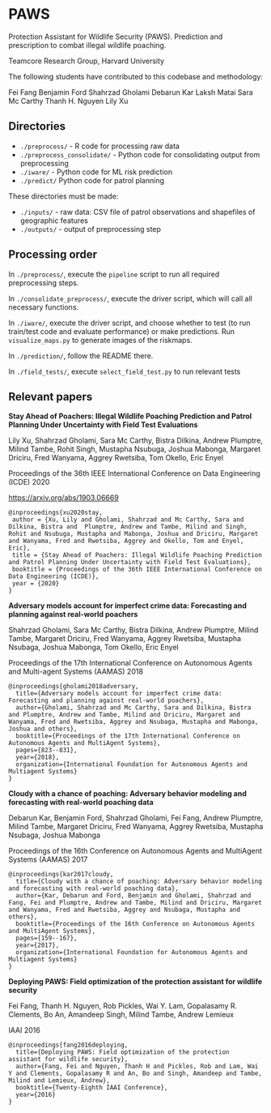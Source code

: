# PAWS
Protection Assistant for Wildlife Security (PAWS). Prediction and prescription to combat illegal wildlife poaching.

Teamcore Research Group, Harvard University

The following students have contributed to this codebase and methodology:

Fei Fang
Benjamin Ford
Shahrzad Gholami
Debarun Kar
Laksh Matai
Sara Mc Carthy
Thanh H. Nguyen
Lily Xu

## Directories
- `./preprocess/` - R code for processing raw data
- `./preprocess_consolidate/` - Python code for consolidating output from preprocessing
- `./iware/` - Python code for ML risk prediction
- `./predict/` Python code for patrol planning

These directories must be made:
- `./inputs/` - raw data: CSV file of patrol observations and shapefiles of geographic features
- `./outputs/` - output of preprocessing step

## Processing order
In `./preprocess/`, execute the `pipeline` script to run all required preprocessing steps.

In `./consolidate_preprocess/`, execute the driver script, which will call all necessary functions.

In `./iware/`, execute the driver script, and choose whether to test (to run train/test code and evaluate performance) or make predictions. Run `visualize_maps.py` to generate images of the riskmaps.

In `./prediction/`, follow the README there.

In `./field_tests/`, execute `select_field_test.py` to run relevant tests

## Relevant papers

**Stay Ahead of Poachers: Illegal Wildlife Poaching Prediction and Patrol Planning Under Uncertainty with Field Test Evaluations**

Lily Xu, Shahrzad Gholami, Sara Mc Carthy, Bistra Dilkina, Andrew Plumptre, Milind Tambe, Rohit Singh, Mustapha Nsubuga, Joshua Mabonga, Margaret Driciru, Fred Wanyama, Aggrey Rwetsiba, Tom Okello, Eric Enyel

Proceedings of the 36th IEEE International Conference on Data Engineering (ICDE) 2020

https://arxiv.org/abs/1903.06669

    @inproceedings{xu2020stay,
     author = {Xu, Lily and Gholami, Shahrzad and Mc Carthy, Sara and Dilkina, Bistra and  Plumptre, Andrew and Tambe, Milind and Singh, Rohit and Nsubuga, Mustapha and Mabonga, Joshua and Driciru, Margaret and Wanyama, Fred and Rwetsiba, Aggrey and Okello, Tom and Enyel, Eric},
     title = {Stay Ahead of Poachers: Illegal Wildlife Poaching Prediction and Patrol Planning Under Uncertainty with Field Test Evaluations},
     booktitle = {Proceedings of the 36th IEEE International Conference on Data Engineering (ICDE)},
     year = {2020}
    }


**Adversary models account for imperfect crime data: Forecasting and planning against real-world poachers**

Shahrzad Gholami, Sara Mc Carthy, Bistra Dilkina, Andrew Plumptre, Milind Tambe, Margaret Driciru, Fred Wanyama, Aggrey Rwetsiba, Mustapha Nsubaga, Joshua Mabonga, Tom Okello, Eric Enyel

Proceedings of the 17th International Conference on Autonomous Agents and Multi-agent Systems (AAMAS) 2018

    @inproceedings{gholami2018adversary,
      title={Adversary models account for imperfect crime data: Forecasting and planning against real-world poachers},
      author={Gholami, Shahrzad and Mc Carthy, Sara and Dilkina, Bistra and Plumptre, Andrew and Tambe, Milind and Driciru, Margaret and Wanyama, Fred and Rwetsiba, Aggrey and Nsubaga, Mustapha and Mabonga, Joshua and others},
      booktitle={Proceedings of the 17th International Conference on Autonomous Agents and MultiAgent Systems},
      pages={823--831},
      year={2018},
      organization={International Foundation for Autonomous Agents and Multiagent Systems}
    }

**Cloudy with a chance of poaching: Adversary behavior modeling and forecasting with real-world poaching data**

Debarun Kar, Benjamin Ford, Shahrzad Gholami, Fei Fang, Andrew Plumptre, Milind Tambe, Margaret Driciru, Fred Wanyama, Aggrey Rwetsiba, Mustapha Nsubaga, Joshua Mabonga

Proceedings of the 16th Conference on Autonomous Agents and MultiAgent Systems (AAMAS) 2017

    @inproceedings{kar2017cloudy,
      title={Cloudy with a chance of poaching: Adversary behavior modeling and forecasting with real-world poaching data},
      author={Kar, Debarun and Ford, Benjamin and Gholami, Shahrzad and Fang, Fei and Plumptre, Andrew and Tambe, Milind and Driciru, Margaret and Wanyama, Fred and Rwetsiba, Aggrey and Nsubaga, Mustapha and others},
      booktitle={Proceedings of the 16th Conference on Autonomous Agents and MultiAgent Systems},
      pages={159--167},
      year={2017},
      organization={International Foundation for Autonomous Agents and Multiagent Systems}
    }


**Deploying PAWS: Field optimization of the protection assistant for wildlife security**

Fei Fang, Thanh H. Nguyen, Rob Pickles, Wai Y. Lam, Gopalasamy R. Clements, Bo An, Amandeep Singh, Milind Tambe, Andrew Lemieux

IAAI 2016

    @inproceedings{fang2016deploying,
      title={Deploying PAWS: Field optimization of the protection assistant for wildlife security},
      author={Fang, Fei and Nguyen, Thanh H and Pickles, Rob and Lam, Wai Y and Clements, Gopalasamy R and An, Bo and Singh, Amandeep and Tambe, Milind and Lemieux, Andrew},
      booktitle={Twenty-Eighth IAAI Conference},
      year={2016}
    }
